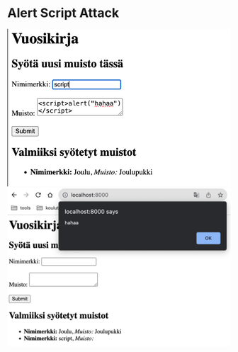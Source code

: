# Alert Script Attack
![alert](https://github.com/stella-vir/php_sqlite/blob/main/alert.png)
![script](https://github.com/stella-vir/php_sqlite/blob/main/script.png)
